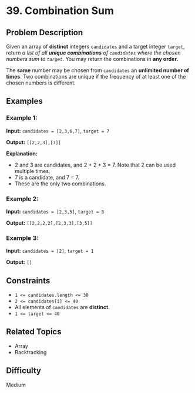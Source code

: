 # 39. Combination Sum

## Problem Description

Given an array of **distinct** integers `candidates` and a target integer `target`, return *a list of all **unique combinations** of `candidates` where the chosen numbers sum to `target`*. You may return the combinations in **any order**.

The **same** number may be chosen from `candidates` an **unlimited number of times**. Two combinations are unique if the frequency of at least one of the chosen numbers is different.

## Examples

### Example 1:

**Input:** `candidates = [2,3,6,7]`, `target = 7`

**Output:** `[[2,2,3],[7]]`

**Explanation:**
- 2 and 3 are candidates, and 2 + 2 + 3 = 7. Note that 2 can be used multiple times.
- 7 is a candidate, and 7 = 7.
- These are the only two combinations.

### Example 2:

**Input:** `candidates = [2,3,5]`, `target = 8`

**Output:** `[[2,2,2,2],[2,3,3],[3,5]]`

### Example 3:

**Input:** `candidates = [2]`, `target = 1`

**Output:** `[]`

## Constraints

- `1 <= candidates.length <= 30`
- `2 <= candidates[i] <= 40`
- All elements of `candidates` are **distinct**.
- `1 <= target <= 40`

## Related Topics

- Array
- Backtracking

## Difficulty

Medium